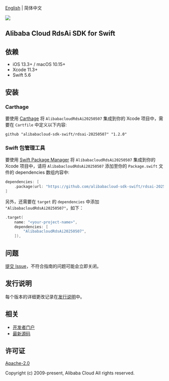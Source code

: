 [English](README.md) | 简体中文

![](https://aliyunsdk-pages.alicdn.com/icons/AlibabaCloud.svg)

## Alibaba Cloud RdsAi SDK for Swift

## 依赖

- iOS 13.3+ / macOS 10.15+
- Xcode 11.3+
- Swift 5.6

## 安装

### Carthage

要使用 [Carthage](https://github.com/Carthage/Carthage) 将 `AlibabacloudRdsAi20250507` 集成到你的 Xcode 项目中，需要在 `Cartfile` 中定义以下内容:

```ogdl
github "alibabacloud-sdk-swift/rdsai-20250507" "1.2.0"
```

### Swift 包管理工具

要使用 [Swift Package Manager](https://swift.org/package-manager/) 将 `AlibabacloudRdsAi20250507` 集成到你的 Xcode 项目中，请将 `AlibabacloudRdsAi20250507` 添加至你的 `Package.swift` 文件的 dependencies 数组内容中:

```swift
dependencies: [
    .package(url: "https://github.com/alibabacloud-sdk-swift/rdsai-20250507.git", from: "1.2.0")
]
```

另外，还需要在 `target` 的 `dependencies` 中添加 `"AlibabacloudRdsAi20250507"`，如下：

```swift
.target(
    name: "<your-project-name>",
    dependencies: [
        "AlibabacloudRdsAi20250507",
    ]),
```

## 问题

[提交 Issue](https://github.com/alibabacloud-sdk-swift/rdsai-20250507/issues/new)，不符合指南的问题可能会立即关闭。

## 发行说明

每个版本的详细更改记录在[发行说明](./ChangeLog.txt)中。

## 相关

* [开发者门户](https://next.api.aliyun.com/home)
* [最新源码](https://github.com/alibabacloud-sdk-swift/rdsai-20250507)

## 许可证

[Apache-2.0](http://www.apache.org/licenses/LICENSE-2.0)

Copyright (c) 2009-present, Alibaba Cloud All rights reserved.
